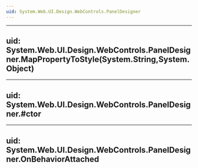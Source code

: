 ```yaml
---
uid: System.Web.UI.Design.WebControls.PanelDesigner
---
```


---
uid: System.Web.UI.Design.WebControls.PanelDesigner.MapPropertyToStyle(System.String,System.Object)
---

---
uid: System.Web.UI.Design.WebControls.PanelDesigner.#ctor
---

---
uid: System.Web.UI.Design.WebControls.PanelDesigner.OnBehaviorAttached
---
